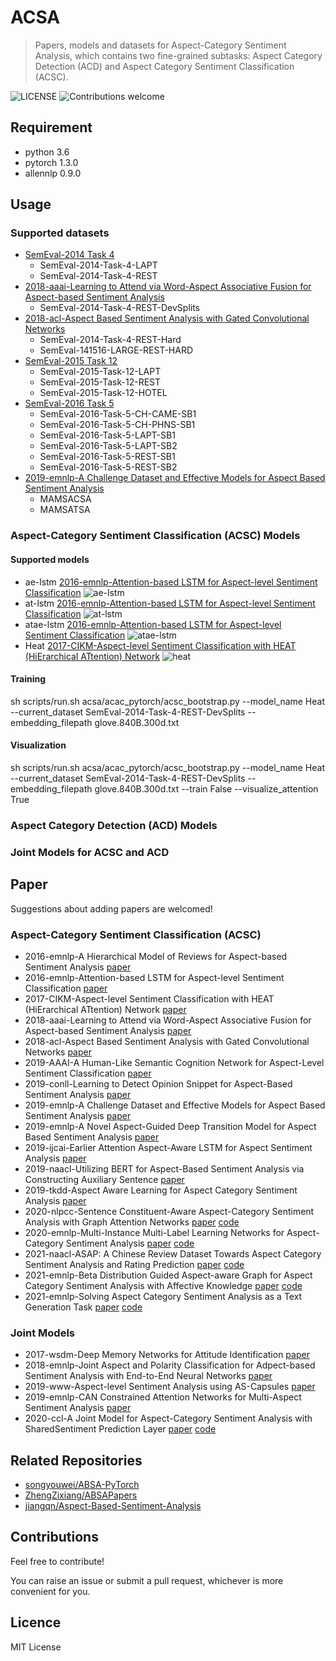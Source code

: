 # ACSA
> Papers, models and datasets for Aspect-Category Sentiment Analysis, which contains two fine-grained subtasks: Aspect Category Detection (ACD) and Aspect Category Sentiment Classification (ACSC).

![LICENSE](https://img.shields.io/packagist/l/doctrine/orm.svg)
![Contributions welcome](https://img.shields.io/badge/contributions-welcome-brightgreen.svg)

## Requirement
* python 3.6
* pytorch 1.3.0
* allennlp 0.9.0

## Usage

### Supported datasets
- [SemEval-2014 Task 4](http://alt.qcri.org/semeval2014/task4/)
    - SemEval-2014-Task-4-LAPT
    - SemEval-2014-Task-4-REST
- [2018-aaai-Learning to Attend via Word-Aspect Associative Fusion for Aspect-based Sentiment Analysis](https://arxiv.org/abs/1712.05403v1)
    - SemEval-2014-Task-4-REST-DevSplits
- [2018-acl-Aspect Based Sentiment Analysis with Gated Convolutional Networks](https://arxiv.org/abs/1805.07043)
    - SemEval-2014-Task-4-REST-Hard
    - SemEval-141516-LARGE-REST-HARD
- [SemEval-2015 Task 12](http://alt.qcri.org/semeval2015/task12/)
    - SemEval-2015-Task-12-LAPT
    - SemEval-2015-Task-12-REST
    - SemEval-2015-Task-12-HOTEL
- [SemEval-2016 Task 5](http://alt.qcri.org/semeval2016/task5/)
    - SemEval-2016-Task-5-CH-CAME-SB1
    - SemEval-2016-Task-5-CH-PHNS-SB1
    - SemEval-2016-Task-5-LAPT-SB1
    - SemEval-2016-Task-5-LAPT-SB2
    - SemEval-2016-Task-5-REST-SB1
    - SemEval-2016-Task-5-REST-SB2
- [2019-emnlp-A Challenge Dataset and Effective Models for Aspect Based Sentiment Analysis](https://www.aclweb.org/anthology/D19-1654.pdf)
    - MAMSACSA
    - MAMSATSA

### Aspect-Category Sentiment Classification (ACSC) Models
#### Supported models
- ae-lstm [2016-emnlp-Attention-based LSTM for Aspect-level Sentiment Classification](https://www.aclweb.org/anthology/D16-1058.pdf)
![ae-lstm](images/ae-lstm.png)
- at-lstm [2016-emnlp-Attention-based LSTM for Aspect-level Sentiment Classification](https://www.aclweb.org/anthology/D16-1058.pdf)
![at-lstm](images/at-lstm.png)
- atae-lstm [2016-emnlp-Attention-based LSTM for Aspect-level Sentiment Classification](https://www.aclweb.org/anthology/D16-1058.pdf)
![atae-lstm](images/atae-lstm.png)
- Heat [2017-CIKM-Aspect-level Sentiment Classification with HEAT (HiErarchical ATtention) Network](papers/2017-CIKM-Aspect-level%20Sentiment%20Classification%20with%20HEAT%20(HiErarchical%20ATtention)%20Network.pdf)
![heat](images/heat.png)
#### Training
sh scripts/run.sh acsa/acac_pytorch/acsc_bootstrap.py --model_name Heat --current_dataset SemEval-2014-Task-4-REST-DevSplits --embedding_filepath glove.840B.300d.txt

#### Visualization
sh scripts/run.sh acsa/acac_pytorch/acsc_bootstrap.py --model_name Heat --current_dataset SemEval-2014-Task-4-REST-DevSplits --embedding_filepath glove.840B.300d.txt --train False --visualize_attention True

### Aspect Category Detection (ACD) Models

### Joint Models for ACSC and ACD

## Paper
Suggestions about adding papers are welcomed!

### Aspect-Category Sentiment Classification (ACSC)
- 2016-emnlp-A Hierarchical Model of Reviews for Aspect-based Sentiment Analysis [paper](papers/2016-emnlp-A%20Hierarchical%20Model%20of%20Reviews%20for%20Aspect-based%20Sentiment%20Analysis.pdf)
- 2016-emnlp-Attention-based LSTM for Aspect-level Sentiment Classification [paper](papers/2016-emnlp-Attention-based%20LSTM%20for%20Aspect-level%20Sentiment%20Classification.pdf)
- 2017-CIKM-Aspect-level Sentiment Classification with HEAT (HiErarchical ATtention) Network [paper](papers/2017-CIKM-Aspect-level%20Sentiment%20Classification%20with%20HEAT%20(HiErarchical%20ATtention)%20Network.pdf)
- 2018-aaai-Learning to Attend via Word-Aspect Associative Fusion for Aspect-based Sentiment Analysis [paper](papers/2018-aaai-Learning%20to%20Attend%20via%20Word-Aspect%20Associative%20Fusion%20for%20Aspect-based%20Sentiment%20Analysis.pdf)
- 2018-acl-Aspect Based Sentiment Analysis with Gated Convolutional Networks [paper](papers/2018-acl-Aspect%20Based%20Sentiment%20Analysis%20with%20Gated%20Convolutional%20Networks.pdf)
- 2019-AAAI-A Human-Like Semantic Cognition Network for Aspect-Level Sentiment Classification [paper](papers/2019-AAAI-A%20Human-Like%20Semantic%20Cognition%20Network%20for%20Aspect-Level%20Sentiment%20Classification.pdf)
- 2019-conll-Learning to Detect Opinion Snippet for Aspect-Based Sentiment Analysis [paper](papers/2019-conll-Learning%20to%20Detect%20Opinion%20Snippet%20for%20Aspect-Based%20Sentiment%20Analysis.pdf)
- 2019-emnlp-A Challenge Dataset and Effective Models for Aspect Based Sentiment Analysis [paper](papers/2019-emnlp-A%20Challenge%20Dataset%20and%20Effective%20Models%20for%20Aspect%20Based%20Sentiment%20Analysis.pdf)
- 2019-emnlp-A Novel Aspect-Guided Deep Transition Model for Aspect Based Sentiment Analysis [paper](papers/2019-emnlp-A%20Novel%20Aspect-Guided%20Deep%20Transition%20Model%20for%20Aspect%20Based%20Sentiment%20Analysis.pdf)
- 2019-ijcai-Earlier Attention Aspect-Aware LSTM for Aspect Sentiment Analysis [paper](papers/2019-ijcai-Earlier%20Attention%20Aspect-Aware%20LSTM%20for%20Aspect%20Sentiment%20Analysis.pdf)
- 2019-naacl-Utilizing BERT for Aspect-Based Sentiment Analysis via Constructing Auxiliary Sentence [paper](papers/2019-naacl-Utilizing%20BERT%20for%20Aspect-Based%20Sentiment%20Analysis%20via%20Constructing%20Auxiliary%20Sentence.pdf)
- 2019-tkdd-Aspect Aware Learning for Aspect Category Sentiment Analysis [paper](papers/2019-tkdd-Aspect%20Aware%20Learning%20for%20Aspect%20Category%20Sentiment%20Analysis.pdf)
- 2020-nlpcc-Sentence Constituent-Aware Aspect-Category Sentiment Analysis with Graph Attention Networks [paper](https://arxiv.org/abs/2010.01461) [code](https://github.com/l294265421/SCAN)
- 2020-emnlp-Multi-Instance Multi-Label Learning Networks for Aspect-Category Sentiment Analysis [paper](https://arxiv.org/abs/2010.02656) [code](https://github.com/l294265421/AC-MIMLLN)
- 2021-naacl-ASAP: A Chinese Review Dataset Towards Aspect Category Sentiment Analysis and Rating Prediction [paper](https://arxiv.org/pdf/2103.06605.pdf) [code](https://github.com/Meituan-Dianping/asap)
- 2021-emnlp-Beta Distribution Guided Aspect-aware Graph for Aspect Category Sentiment Analysis with Affective Knowledge [paper](https://aclanthology.org/2021.emnlp-main.19.pdf) [code](https://github.com/BinLiang-NLP/AAGCN-ACSA)
- 2021-emnlp-Solving Aspect Category Sentiment Analysis as a Text Generation Task [paper](https://aclanthology.org/2021.emnlp-main.361.pdf) [code](https://github.com/lgw863/ACSA-generation)

### Joint Models
- 2017-wsdm-Deep Memory Networks for Attitude Identification [paper](papers/2017-wsdm-Deep%20Memory%20Networks%20for%20Attitude%20Identification.pdf)
- 2018-emnlp-Joint Aspect and Polarity Classification for Adpect-based Sentiment Analysis with End-to-End Neural Networks [paper](papers/2018-Joint%20Aspect%20and%20Polarity%20Classification%20for%20Adpect-based%20Sentiment%20Analysis%20with%20End-to-End%20Neural%20Networks.pdf)
- 2019-www-Aspect-level Sentiment Analysis using AS-Capsules [paper](papers/2019-www-Aspect-level%20Sentiment%20Analysis%20using%20AS-Capsules.pdf)
- 2019-emnlp-CAN Constrained Attention Networks for Multi-Aspect Sentiment Analysis [paper](papers/2019-emnlp-CAN%20Constrained%20Attention%20Networks%20for%20Multi-Aspect%20Sentiment%20Analysis.pdf)
- 2020-ccl-A Joint Model for Aspect-Category Sentiment Analysis with SharedSentiment Prediction Layer [paper](https://www.aclweb.org/anthology/2020.ccl-1.103.pdf) [code](https://github.com/l294265421/ACSA-SSPL)

## Related Repositories
- [songyouwei/ABSA-PyTorch](https://github.com/songyouwei/ABSA-PyTorch)
- [ZhengZixiang/ABSAPapers](https://github.com/ZhengZixiang/ABSAPapers)
- [jiangqn/Aspect-Based-Sentiment-Analysis](https://github.com/jiangqn/Aspect-Based-Sentiment-Analysis)

## Contributions

Feel free to contribute!

You can raise an issue or submit a pull request, whichever is more convenient for you.

## Licence

MIT License